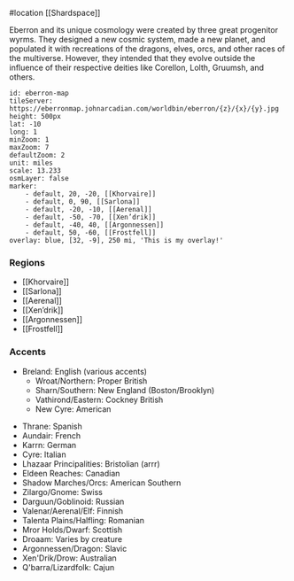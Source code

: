  #location [[Shardspace]]

Eberron and its unique cosmology were created by three great progenitor wyrms. They designed a new cosmic system, made a new planet, and populated it with recreations of the dragons, elves, orcs, and other races of the multiverse. However, they intended that they evolve outside the influence of their respective deities like Corellon, Lolth, Gruumsh, and others.

```leaflet
id: eberron-map
tileServer: https://eberronmap.johnarcadian.com/worldbin/eberron/{z}/{x}/{y}.jpg
height: 500px
lat: -10
long: 1
minZoom: 1
maxZoom: 7
defaultZoom: 2
unit: miles
scale: 13.233
osmLayer: false
marker:
    - default, 20, -20, [[Khorvaire]]
    - default, 0, 90, [[Sarlona]]
    - default, -20, -10, [[Aerenal]]
    - default, -50, -70, [[Xen’drik]]
    - default, -40, 40, [[Argonnessen]]
    - default, 50, -60, [[Frostfell]]
overlay: blue, [32, -9], 250 mi, 'This is my overlay!'
```

### Regions

* [[Khorvaire]]
* [[Sarlona]]
* [[Aerenal]]
* [[Xen’drik]]
* [[Argonnessen]]
* [[Frostfell]]

### Accents

* Breland: English (various accents)
    -   Wroat/Northern: Proper British
    -   Sharn/Southern: New England (Boston/Brooklyn)
    -   Vathirond/Eastern: Cockney British
    -   New Cyre: American
-   Thrane: Spanish
-   Aundair: French
-   Karrn: German
-   Cyre: Italian
-   Lhazaar Principalities: Bristolian (arrr)
-   Eldeen Reaches: Canadian
-   Shadow Marches/Orcs: American Southern
-   Zilargo/Gnome: Swiss
-   Darguun/Goblinoid: Russian
-   Valenar/Aerenal/Elf: Finnish
-   Talenta Plains/Halfling: Romanian
-   Mror Holds/Dwarf: Scottish
-   Droaam: Varies by creature
-   Argonnessen/Dragon: Slavic
-   Xen'Drik/Drow: Australian
-   Q'barra/Lizardfolk: Cajun
